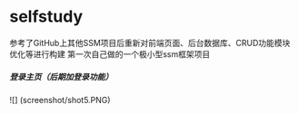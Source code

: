 # selfstudy
参考了GitHub上其他SSM项目后重新对前端页面、后台数据库、CRUD功能模块优化等进行构建
第一次自己做的一个极小型ssm框架项目

##### 登录主页（后期加登录功能）
![] (screenshot/shot5.PNG)
